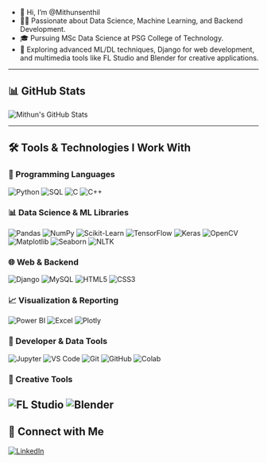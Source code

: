 - 👋 Hi, I’m @Mithunsenthil  
- 👨‍💻 Passionate about Data Science, Machine Learning, and Backend Development.  
- 🎓 Pursuing MSc Data Science at PSG College of Technology.  
- 🌱 Exploring advanced ML/DL techniques, Django for web development, and multimedia tools like FL Studio and Blender for creative applications.

---
## 📊 GitHub Stats

![Mithun's GitHub Stats](https://github-readme-stats.vercel.app/api?username=Mithunsenthil&show_icons=true&theme=radical&hide_title=true)

---
## 🛠️ Tools & Technologies I Work With

### 🧠 Programming Languages
![Python](https://img.shields.io/badge/-Python-3776AB?logo=python&logoColor=white&style=flat-square)
![SQL](https://img.shields.io/badge/-SQL-4479A1?logo=postgresql&logoColor=white&style=flat-square)
![C](https://img.shields.io/badge/-C-A8B9CC?logo=c&logoColor=white&style=flat-square)
![C++](https://img.shields.io/badge/-C++-00599C?logo=c%2B%2B&logoColor=white&style=flat-square)

### 📊 Data Science & ML Libraries
![Pandas](https://img.shields.io/badge/-Pandas-150458?logo=pandas&logoColor=white&style=flat-square)
![NumPy](https://img.shields.io/badge/-NumPy-013243?logo=numpy&logoColor=white&style=flat-square)
![Scikit-Learn](https://img.shields.io/badge/-Scikit--Learn-F7931E?logo=scikit-learn&logoColor=white&style=flat-square)
![TensorFlow](https://img.shields.io/badge/-TensorFlow-FF6F00?logo=tensorflow&logoColor=white&style=flat-square)
![Keras](https://img.shields.io/badge/-Keras-D00000?logo=keras&logoColor=white&style=flat-square)
![OpenCV](https://img.shields.io/badge/-OpenCV-5C3EE8?logo=opencv&logoColor=white&style=flat-square)
![Matplotlib](https://img.shields.io/badge/-Matplotlib-11557C?logo=matplotlib&logoColor=white&style=flat-square)
![Seaborn](https://img.shields.io/badge/-Seaborn-3776AB?logo=python&logoColor=white&style=flat-square)
![NLTK](https://img.shields.io/badge/-NLTK-9C27B0?logo=python&logoColor=white&style=flat-square)

### 🌐 Web & Backend
![Django](https://img.shields.io/badge/-Django-092E20?logo=django&logoColor=white&style=flat-square)
![MySQL](https://img.shields.io/badge/-MySQL-4479A1?logo=mysql&logoColor=white&style=flat-square)
![HTML5](https://img.shields.io/badge/-HTML5-E34F26?logo=html5&logoColor=white&style=flat-square)
![CSS3](https://img.shields.io/badge/-CSS3-1572B6?logo=css3&logoColor=white&style=flat-square)

### 📈 Visualization & Reporting
![Power BI](https://img.shields.io/badge/-PowerBI-F2C811?logo=powerbi&logoColor=white&style=flat-square)
![Excel](https://img.shields.io/badge/-Excel-217346?logo=microsoft-excel&logoColor=white&style=flat-square)
![Plotly](https://img.shields.io/badge/-Plotly-3F4F75?logo=plotly&logoColor=white&style=flat-square)

### 🧰 Developer & Data Tools
![Jupyter](https://img.shields.io/badge/-Jupyter-F37626?logo=jupyter&logoColor=white&style=flat-square)
![VS Code](https://img.shields.io/badge/-VSCode-007ACC?logo=visual-studio-code&logoColor=white&style=flat-square)
![Git](https://img.shields.io/badge/-Git-F05032?logo=git&logoColor=white&style=flat-square)
![GitHub](https://img.shields.io/badge/-GitHub-181717?logo=github&logoColor=white&style=flat-square)
![Colab](https://img.shields.io/badge/-Google_Colab-F9AB00?logo=google-colab&logoColor=white&style=flat-square)

### 🎨 Creative Tools
![FL Studio](https://img.shields.io/badge/-FL_Studio-F28C28?logo=musicbrainz&logoColor=white&style=flat-square)
![Blender](https://img.shields.io/badge/-Blender-F5792A?logo=blender&logoColor=white&style=flat-square)
---

## 🔗 Connect with Me

[![LinkedIn](https://img.shields.io/badge/LinkedIn-MithunSenthil-blue?logo=linkedin&style=flat-square)](https://www.linkedin.com/in/mithun-senthil-v-17a2b8258)

<!---
Mithunsenthil/Mithunsenthil is a ✨ special ✨ repository because its `README.md` (this file) appears on your GitHub profile.
You can click the Preview link to take a look at your changes.
--->
